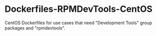 # Dockerfiles-RPMDevTools-CentOS
CentOS Dockerfiles for use cases that need "Development Tools" group packages and "rpmdevtools".
